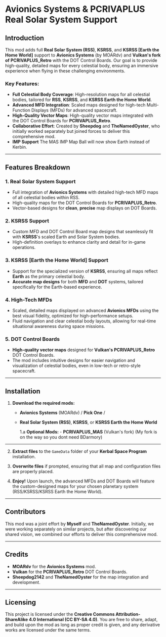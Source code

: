 # Avionics Systems & PCRIVAPLUS Real Solar System Support

## Introduction

This mod adds full **Real Solar System (RSS)**, **KSRSS**, and **KSRSS [Earth the Home World]** support to **Avionics Systems** (by MOARdv) and **Vulkan's fork of PCRIVAPLUS_Retro** with the DOT Control Boards. Our goal is to provide high-quality, detailed maps for every celestial body, ensuring an immersive experience when flying in these challenging environments.

### Key Features:
- **Full Celestial Body Coverage**: High-resolution maps for all celestial bodies, tailored for **RSS**, **KSRSS**, and **KSRSS Earth the Home World**.
- **Advanced MFD Integration**: Scaled maps designed for high-tech Multi-Function Displays (MFDs) for advanced spacecraft.
- **High-Quality Vector Maps**: High-quality vector maps integrated with the DOT Control Boards for **PCRIVAPLUS_Retro**.
- **Collaborative Effort**: Created by **Sheepdog** and **TheNamedOyster**, who initially worked separately but joined forces to deliver this comprehensive mod.
- **IMP Support** The MAS IMP Map Ball will now show Earth instead of Kerbin.

---

## Features Breakdown

### 1. **Real Solar System Support**
- Full integration of **Avionics Systems** with detailed high-tech MFD maps of all celestial bodies within RSS.
- High-quality maps for the DOT Control Boards for **PCRIVAPLUS_Retro**.
- Vector-based designs for **clean**, **precise** map displays on DOT Boards.

### 2. **KSRSS Support**
- Custom MFD and DOT Control Board map designs that seamlessly fit with **KSRSS**'s scaled Earth and Solar System bodies.
- High-definition overlays to enhance clarity and detail for in-game operations.

### 3. **KSRSS [Earth the Home World]** Support
- Support for the specialized version of **KSRSS**, ensuring all maps reflect **Earth** as the primary celestial body.
- **Accurate map designs** for both **MFD** and **DOT** systems, tailored specifically for the Earth-based experience.

### 4. **High-Tech MFDs**
- Scaled, detailed maps displayed on advanced **Avionics MFDs** using the best visual fidelity, optimized for high-performance setups.
- Fluid navigation and clear celestial body layouts, allowing for real-time situational awareness during space missions.

### 5. **DOT Control Boards**
- **High-quality vector maps** designed for **Vulkan's PCRIVAPLUS_Retro** DOT Control Boards.
- The mod includes intuitive designs for easier navigation and visualization of celestial bodies, even in low-tech or retro-style spacecraft.

---

## Installation

1. **Download the required mods:**
   - **Avionics Systems** (MOARdv)
       \/ **Pick One** \/
   - **Real Solar System (RSS)**, **KSRSS**, or **KSRSS Earth the Home World**
  
      1.a **Optional Mods:**
         - **PCRIVAPLUS_MAS** (Vulkan's fork) (My fork is on the way so you dont need BDarmory)
---
2. **Extract files** to the `GameData` folder of your **Kerbal Space Program** installation.

3. **Overwrite files** if prompted, ensuring that all map and configuration files are properly placed.

4. **Enjoy!** Upon launch, the advanced MFDs and DOT Boards will feature the custom-designed maps for your chosen planetary system (RSS/KSRSS/KSRSS Earth the Home World).

---

## Contributors

This mod was a joint effort by **Myself** and **TheNamedOyster**. Initially, we were working separately on similar projects, but after discovering our shared vision, we combined our efforts to deliver this comprehensive mod.

---

## Credits

- **MOARdv** for the **Avionics Systems** mod.
- **Vulkan** for the **PCRIVAPLUS_Retro** DOT Control Boards.
- **Sheepdog2142** and **TheNamedOyster** for the map integration and development.

---

## Licensing

This project is licensed under the **Creative Commons Attribution-ShareAlike 4.0 International (CC BY-SA 4.0)**. You are free to share, adapt, and build upon the mod as long as proper credit is given, and any derivative works are licensed under the same terms.

